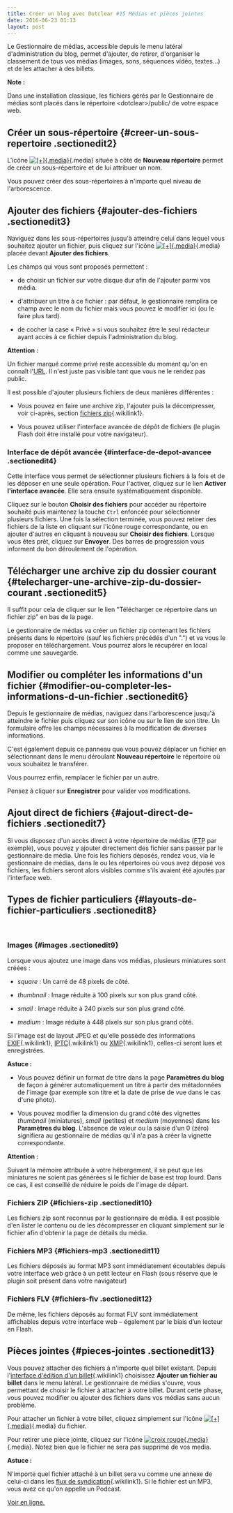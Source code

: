 ```yaml
---
title: Créer un blog avec Dotclear #15 Médias et pièces jointes
date: 2016-06-23 01:13
layout: post
---
```


<div class="level1">

Le Gestionnaire de médias, accessible depuis le menu latéral
d'administration du blog, permet d'ajouter, de retirer, d'organiser le
classement de tous vos médias (images, sons, séquences vidéo, textes…)
et de les attacher à des billets.

<div class="wikinote noteclassic">

**Note :**

Dans une installation classique, les fichiers gérés par le Gestionnaire
de médias sont placés dans le répertoire &lt;dotclear&gt;/public/ de
votre espace web.

</div>

</div>

<!--more-->

<div class="level1">

Créer un sous-répertoire {#creer-un-sous-repertoire .sectionedit2}
------------------------

<div class="level2">

L'icône
[![\[+\]](https://fr.dotclear.org/documentation/_media/2.0/controls/plus.png "[+]"){.media}](https://fr.dotclear.org/documentation/_detail/2.0/controls/plus.png?id=2.0%3Ausage%3Amedia "2.0:controls:plus.png"){.media}
située à côté de **Nouveau répertoire** permet de créer un
sous-répertoire et de lui attribuer un nom.

Vous pouvez créer des sous-répertoires à n'importe quel niveau de
l'arborescence.

</div>

Ajouter des fichiers {#ajouter-des-fichiers .sectionedit3}
--------------------

<div class="level2">

Naviguez dans les sous-répertoires jusqu'à atteindre celui dans lequel
vous souhaitez ajouter un fichier, puis cliquez sur l'icône
[![\[+\]](https://fr.dotclear.org/documentation/_media/2.0/controls/plus.png "[+]"){.media}](https://fr.dotclear.org/documentation/_detail/2.0/controls/plus.png?id=2.0%3Ausage%3Amedia "2.0:controls:plus.png"){.media}
placée devant **Ajouter des fichiers**.

Les champs qui vous sont proposés permettent :

-   <div class="li">

    de choisir un fichier sur votre disque dur afin de l'ajouter parmi
    vos média.

    </div>

-   <div class="li">

    d'attribuer un titre à ce fichier : par défaut, le gestionnaire
    remplira ce champ avec le nom du fichier mais vous pouvez le
    modifier ici (ou le faire plus tard).

    </div>

-   <div class="li">

    de cocher la case « Privé » si vous souhaitez être le seul rédacteur
    ayant accès à ce fichier depuis l'administration du blog.

    </div>

<div class="wikinote notewarning">

**Attention :**

<p>
Un fichier marqué comme privé reste accessible du moment qu'on en
connaît l'<abbr title="Uniform Resource Locator">URL</abbr>. Il n'est
juste pas visible tant que vous ne le rendez pas public.

</div>

Il est possible d'ajouter plusieurs fichiers de deux manières
différentes :

-   <div class="li">

    Vous pouvez en faire une archive zip, l'ajouter puis la
    décompresser, voir ci-après, section [fichiers
    zip](https://fr.dotclear.org/documentation/2.0/usage/media#fichiers-zip "2.0:usage:media ?"){.wikilink1}.

    </div>

-   <div class="li">

    Vous pouvez utiliser l'interface avancée de dépôt de fichiers (le
    plugin Flash doit être installé pour votre navigateur).

    </div>

</div>

### Interface de dépôt avancée {#interface-de-depot-avancee .sectionedit4}

<div class="level3">

Cette interface vous permet de sélectionner plusieurs fichiers à la fois
et de les déposer en une seule opération. Pour l'activer, cliquez sur le
lien **Activer l'interface avancée**. Elle sera ensuite systématiquement
disponible.

Cliquez sur le bouton **Choisir des fichiers** pour accéder au
répertoire souhaité puis maintenez la touche `Ctrl` enfoncée pour
sélectionner plusieurs fichiers. Une fois la sélection terminée, vous
pouvez retirer des fichiers de la liste en cliquant sur l'icône rouge
correspondante, ou en ajouter d'autres en cliquant à nouveau sur
**Choisir des fichiers**. Lorsque vous êtes prêt, cliquez sur
**Envoyer**. Des barres de progression vous informent du bon déroulement
de l'opération.

</div>

Télécharger une archive zip du dossier courant {#telecharger-une-archive-zip-du-dossier-courant .sectionedit5}
----------------------------------------------

<div class="level2">

Il suffit pour cela de cliquer sur le lien "Télécharger ce répertoire
dans un fichier zip" en bas de la page.

Le gestionnaire de médias va créer un fichier zip contenant les fichiers
présents dans le répertoire (sauf les fichiers précédés d'un ".") et va
vous le proposer en téléchargement. Vous pourrez alors le récupérer en
local comme une sauvegarde.

</div>

Modifier ou compléter les informations d'un fichier {#modifier-ou-completer-les-informations-d-un-fichier .sectionedit6}
---------------------------------------------------

<div class="level2">

Depuis le gestionnaire de médias, naviguez dans l'arborescence jusqu'à
atteindre le fichier puis cliquez sur son icône ou sur le lien de son
titre. Un formulaire offre les champs nécessaires à la modification de
diverses informations.

C'est également depuis ce panneau que vous pouvez déplacer un fichier en
sélectionnant dans le menu déroulant **Nouveau répertoire** le
répertoire où vous souhaitez le transférer.

Vous pourrez enfin, remplacer le fichier par un autre.

Pensez à cliquer sur **Enregistrer** pour valider vos modifications.

</div>

Ajout direct de fichiers {#ajout-direct-de-fichiers .sectionedit7}
------------------------

<div class="level2">

Si vous disposez d'un accès direct à votre répertoire de médias
(<abbr title="File Transfer Protocol">FTP</abbr> par exemple), vous
pouvez y ajouter directement des fichier sans passer par le gestionnaire
de média. Une fois les fichiers déposés, rendez vous, via le
gestionnaire de médias, dans le ou les répertoires où vous avez déposé
vos fichiers, les fichiers seront alors visibles comme s'ils avaient été
ajoutés par l'interface web.

</div>

Types de fichier particuliers {#layouts-de-fichier-particuliers .sectionedit8}
-----------------------------

<div class="level2">

 

</div>

### Images {#images .sectionedit9}

<div class="level3">

Lorsque vous ajoutez une image dans vos médias, plusieurs miniatures
sont créées :

-   <div class="li">

    *square* : Un carré de 48 pixels de côté.

    </div>

-   <div class="li">

    *thumbnail* : Image réduite à 100 pixels sur son plus grand côté.

    </div>

-   <div class="li">

    *small* : Image réduite à 240 pixels sur son plus grand côté.

    </div>

-   <div class="li">

    *medium* : Image réduite à 448 pixels sur son plus grand côté.

    </div>

Si l'image est de layout JPEG et qu'elle possède des informations
[EXIF](https://fr.dotclear.org/documentation/glossary#exif "glossary"){.wikilink1},
[IPTC](https://fr.dotclear.org/documentation/glossary#iptc "glossary"){.wikilink1}
ou
[XMP](https://fr.dotclear.org/documentation/glossary#xmp "glossary"){.wikilink1},
celles-ci seront lues et enregistrées.

<div class="wikinote notetip">

**Astuce :**

-   <div class="li">

    Vous pouvez définir un format de titre dans la page **Paramètres du
    blog** de façon à générer automatiquement un titre à partir des
    métadonnées de l'image (par exemple son titre et la date de prise de
    vue dans le cas d'une photo).

    </div>

<!-- -->

-   <div class="li">

    Vous pouvez modifier la dimension du grand côté des vignettes
    *thumbnail* (miniatures), *small* (petites) et *medium* (moyennes)
    dans les **Paramètres du blog**. L'absence de valeur ou la saisie
    d'un 0 (zéro) signifiera au gestionnaire de médias qu'il n'a pas à
    créer la vignette correspondante.

    </div>

</div>

<div class="wikinote notewarning">

**Attention :**

Suivant la mémoire attribuée à votre hébergement, il se peut que les
miniatures ne soient pas générées si le fichier de base est trop lourd.
Dans ce cas, il est conseillé de réduire le poids de l'image de départ.

</div>

</div>

### Fichiers ZIP {#fichiers-zip .sectionedit10}

<div class="level3">

Les fichiers zip sont reconnus par le gestionnaire de média. Il est
possible d'en lister le contenu ou de les décompresser en cliquant
simplement sur le fichier afin d'obtenir la page de détails du média.

</div>

### Fichiers MP3 {#fichiers-mp3 .sectionedit11}

<div class="level3">

Les fichiers déposés au format MP3 sont immédiatement écoutables depuis
votre interface web grâce à un petit lecteur en Flash (sous réserve que
le plugin soit présent dans votre navigateur)

</div>

### Fichiers FLV {#fichiers-flv .sectionedit12}

<div class="level3">

De même, les fichiers déposés au format FLV sont immédiatement
affichables depuis votre interface web – également par le biais d’un
lecteur en Flash.

</div>

Pièces jointes {#pieces-jointes .sectionedit13}
--------------

<div class="level2">

Vous pouvez attacher des fichiers à n'importe quel billet existant.
Depuis l'[interface d'édition d'un
billet](https://fr.dotclear.org/documentation/2.0/usage/entries#creation-et-edition "2.0:usage:entries"){.wikilink1}
choisissez **Ajouter un fichier au billet** dans le menu latéral. Le
gestionnaire de médias s'ouvre, vous permettant de choisir le fichier à
attacher à votre billet. Durant cette phase, vous pouvez modifier ou
ajouter des fichiers dans vos médias sans aucun problème.

Pour attacher un fichier à votre billet, cliquez simplement sur l'icône
[![\[+\]](https://fr.dotclear.org/documentation/_media/2.0/controls/plus.png "[+]"){.media}](https://fr.dotclear.org/documentation/_detail/2.0/controls/plus.png?id=2.0%3Ausage%3Amedia "2.0:controls:plus.png"){.media}
du fichier.

Pour retirer une pièce jointe, cliquez sur l'icône [![croix
rouge](https://fr.dotclear.org/documentation/_media/2.0/controls/check-off.png "croix rouge"){.media}](https://fr.dotclear.org/documentation/_detail/2.0/controls/check-off.png?id=2.0%3Ausage%3Amedia "2.0:controls:check-off.png"){.media}.
Notez bien que le fichier ne sera pas supprimé de vos media.

<div class="wikinote notetip">

**Astuce :**

N'importe quel fichier attaché à un billet sera vu comme une annexe de
celui-ci dans les [flux de
syndication](https://fr.dotclear.org/documentation/2.0/usage/feeds "2.0:usage:feeds"){.wikilink1}.
Si le fichier est un MP3, vous avez ce qu'on appelle un Podcast.

[Voir en ligne.](https://fr.dotclear.org/documentation/2.0/usage/media)

</div>

</div>

</div>
